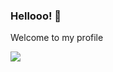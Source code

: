 ### Hellooo! 👋

 Welcome to my profile
 
<a class="url" href="https://www.linkedin.com/in/ralf-prezia-6a38181a3/"><img src="https://iconarchive.com/download/i54049/danleech/simple/linkedin.ico ![](./pic/pic1_50.png =100x20)"/></a>


<!--
**ralfprezia/ralfprezia** is a ✨ _special_ ✨ repository because its `README.md` (this file) appears on your GitHub profile.

Here are some ideas to get you started:

- 🔭 I’m currently working on ...
- 🌱 I’m currently learning ...
- 👯 I’m looking to collaborate on ...
- 🤔 I’m looking for help with ...
- 💬 Ask me about ...
- 📫 How to reach me: ...
- 😄 Pronouns: ...
- ⚡ Fun fact: ...
-->

